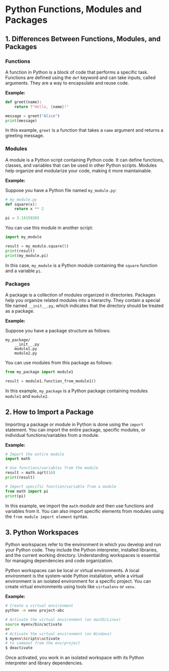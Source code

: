 # Python Functions, Modules and Packages

## 1. Differences Between Functions, Modules, and Packages

### Functions

A function in Python is a block of code that performs a specific task. Functions are defined using the `def` keyword and can take inputs, called arguments. They are a way to encapsulate and reuse code.

**Example:**

```python
def greet(name):
    return f"Hello, {name}!"

message = greet("Alice")
print(message)
```

In this example, `greet` is a function that takes a `name` argument and returns a greeting message.

### Modules

A module is a Python script containing Python code. It can define functions, classes, and variables that can be used in other Python scripts. Modules help organize and modularize your code, making it more maintainable.

**Example:**

Suppose you have a Python file named `my_module.py`:

```python
# my_module.py
def square(x):
    return x ** 2

pi = 3.14159265
```

You can use this module in another script:

```python
import my_module

result = my_module.square(5)
print(result)
print(my_module.pi)
```

In this case, `my_module` is a Python module containing the `square` function and a variable `pi`.

### Packages

A package is a collection of modules organized in directories. Packages help you organize related modules into a hierarchy. They contain a special file named `__init__.py`, which indicates that the directory should be treated as a package.

**Example:**

Suppose you have a package structure as follows:

```
my_package/
    __init__.py
    module1.py
    module2.py
```

You can use modules from this package as follows:

```python
from my_package import module1

result = module1.function_from_module1()
```

In this example, `my_package` is a Python package containing modules `module1` and `module2`.

## 2. How to Import a Package

Importing a package or module in Python is done using the `import` statement. You can import the entire package, specific modules, or individual functions/variables from a module.

**Example:**

```python
# Import the entire module
import math

# Use functions/variables from the module
result = math.sqrt(16)
print(result)

# Import specific function/variable from a module
from math import pi
print(pi)
```

In this example, we import the `math` module and then use functions and variables from it. You can also import specific elements from modules using the `from module import element` syntax.

## 3. Python Workspaces

Python workspaces refer to the environment in which you develop and run your Python code. They include the Python interpreter, installed libraries, and the current working directory. Understanding workspaces is essential for managing dependencies and code organization.

Python workspaces can be local or virtual environments. A local environment is the system-wide Python installation, while a virtual environment is an isolated environment for a specific project. You can create virtual environments using tools like `virtualenv` or `venv`.

**Example:**

```bash
# Create a virtual environment
python -m venv project-abc

# Activate the virtual environment (on macOS/Linux)
source myenv/bin/activate
or
# Activate the virtual environment (on Windows)
$ myenv\Scripts\activate
# to comeout from the env/project
$ deactivate


```

Once activated, you work in an isolated workspace with its Python interpreter and library dependencies.
